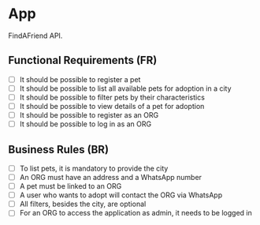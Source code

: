 # App

FindAFriend API.

## Functional Requirements (FR)

- [ ] It should be possible to register a pet
- [ ] It should be possible to list all available pets for adoption in a city
- [ ] It should be possible to filter pets by their characteristics
- [ ] It should be possible to view details of a pet for adoption
- [ ] It should be possible to register as an ORG
- [ ] It should be possible to log in as an ORG

## Business Rules (BR)

- [ ] To list pets, it is mandatory to provide the city
- [ ] An ORG must have an address and a WhatsApp number
- [ ] A pet must be linked to an ORG
- [ ] A user who wants to adopt will contact the ORG via WhatsApp
- [ ] All filters, besides the city, are optional
- [ ] For an ORG to access the application as admin, it needs to be logged in

